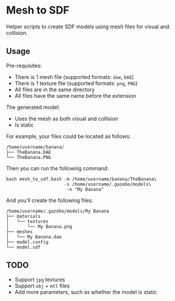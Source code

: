 # Mesh to SDF

Helper scripts to create SDF models using mesh files for visual and collision.

## Usage

Pre-requisites:

* There is 1 mesh file (supported formats: `dae`, `DAE`)
* There is 1 texture file (supported formats: `png`, `PNG`)
* All files are in the same directory
* All files have the same name before the extension

The generated model:

* Uses the mesh as both visual and collision
* Is static

For example, your files could be located as follows:

~~~
/home/username/banana/
├── TheBanana.DAE
└── TheBanana.PNG
~~~

Then you can run the following command:

    bash mesh_to_sdf.bash -m /home/username/banana/TheBanana\
                          -s /home/username/.gazebo/models\
                           -n "My Banana"

And you'll create the following files:

~~~
/home/username/.gazebo/models/My Banana
├── materials
│   └── textures
│       └── My Banana.png
├── meshes
│   └── My Banana.dae
├── model.config
└── model.sdf
~~~

## TODO

* Support `jpg` textures
* Support `obj` + `mtl` files
* Add more parameters, such as whether the model is static

